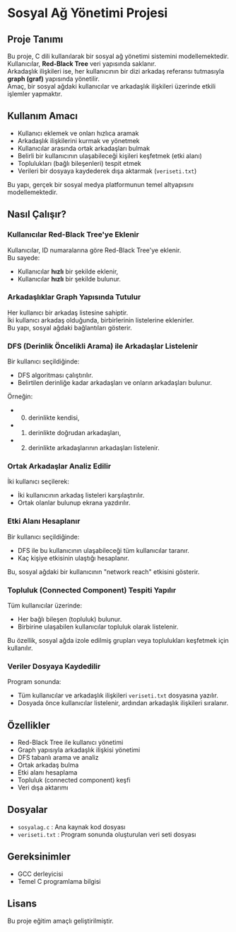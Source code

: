 # Sosyal Ağ Yönetimi Projesi

## Proje Tanımı
Bu proje, C dili kullanılarak bir sosyal ağ yönetimi sistemini modellemektedir.  
Kullanıcılar, **Red-Black Tree** veri yapısında saklanır.  
Arkadaşlık ilişkileri ise, her kullanıcının bir dizi arkadaş referansı tutmasıyla **graph (graf)** yapısında yönetilir.  
Amaç, bir sosyal ağdaki kullanıcılar ve arkadaşlık ilişkileri üzerinde etkili işlemler yapmaktır.

## Kullanım Amacı
- Kullanıcı eklemek ve onları hızlıca aramak
- Arkadaşlık ilişkilerini kurmak ve yönetmek
- Kullanıcılar arasında ortak arkadaşları bulmak
- Belirli bir kullanıcının ulaşabileceği kişileri keşfetmek (etki alanı)
- Toplulukları (bağlı bileşenleri) tespit etmek
- Verileri bir dosyaya kaydederek dışa aktarmak (`veriseti.txt`)

Bu yapı, gerçek bir sosyal medya platformunun temel altyapısını modellemektedir.

## Nasıl Çalışır?

###  Kullanıcılar Red-Black Tree'ye Eklenir
Kullanıcılar, ID numaralarına göre Red-Black Tree'ye eklenir.  
Bu sayede:
- Kullanıcılar **hızlı** bir şekilde eklenir,
- Kullanıcılar **hızlı** bir şekilde bulunur.

###  Arkadaşlıklar Graph Yapısında Tutulur
Her kullanıcı bir arkadaş listesine sahiptir.  
İki kullanıcı arkadaş olduğunda, birbirlerinin listelerine eklenirler.  
Bu yapı, sosyal ağdaki bağlantıları gösterir.

###  DFS (Derinlik Öncelikli Arama) ile Arkadaşlar Listelenir
Bir kullanıcı seçildiğinde:
- DFS algoritması çalıştırılır.
- Belirtilen derinliğe kadar arkadaşları ve onların arkadaşları bulunur.

Örneğin:
- 0. derinlikte kendisi,
- 1. derinlikte doğrudan arkadaşları,
- 2. derinlikte arkadaşlarının arkadaşları listelenir.

###  Ortak Arkadaşlar Analiz Edilir
İki kullanıcı seçilerek:
- İki kullanıcının arkadaş listeleri karşılaştırılır.
- Ortak olanlar bulunup ekrana yazdırılır.

###  Etki Alanı Hesaplanır
Bir kullanıcı seçildiğinde:
- DFS ile bu kullanıcının ulaşabileceği tüm kullanıcılar taranır.
- Kaç kişiye etkisinin ulaştığı hesaplanır.

Bu, sosyal ağdaki bir kullanıcının "network reach" etkisini gösterir.

###  Topluluk (Connected Component) Tespiti Yapılır
Tüm kullanıcılar üzerinde:
- Her bağlı bileşen (topluluk) bulunur.
- Birbirine ulaşabilen kullanıcılar topluluk olarak listelenir.

Bu özellik, sosyal ağda izole edilmiş grupları veya toplulukları keşfetmek için kullanılır.

###  Veriler Dosyaya Kaydedilir
Program sonunda:
- Tüm kullanıcılar ve arkadaşlık ilişkileri `veriseti.txt` dosyasına yazılır.
- Dosyada önce kullanıcılar listelenir, ardından arkadaşlık ilişkileri sıralanır.


## Özellikler
- Red-Black Tree ile kullanıcı yönetimi
- Graph yapısıyla arkadaşlık ilişkisi yönetimi
- DFS tabanlı arama ve analiz
- Ortak arkadaş bulma
- Etki alanı hesaplama
- Topluluk (connected component) keşfi
- Veri dışa aktarımı

## Dosyalar
- `sosyalag.c` : Ana kaynak kod dosyası
- `veriseti.txt` : Program sonunda oluşturulan veri seti dosyası

## Gereksinimler
- GCC derleyicisi
- Temel C programlama bilgisi

## Lisans
Bu proje eğitim amaçlı geliştirilmiştir.

